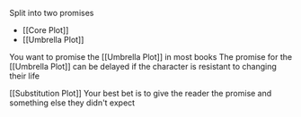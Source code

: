 Split into two promises
- [[Core Plot]]
- [[Umbrella Plot]]

You want to promise the [[Umbrella Plot]] in most books
The promise for the [[Umbrella Plot]] can be delayed if the character is resistant to changing their life

[[Substitution Plot]]
Your best bet is to give the reader the promise and something else they didn't expect
